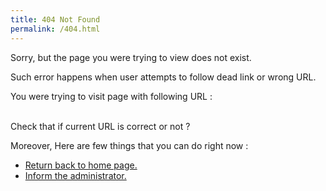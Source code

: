 ```yaml
---
title: 404 Not Found
permalink: /404.html
---
```

<section>
<p>
Sorry, but the page you were trying to view does not exist.</p>
<p>Such error happens when user attempts to follow dead link or wrong URL. </p>
<p>You were trying to visit page with following URL :<br />
<span id="pageurl" style="color:red">
</span><br /></p>
<p>
Check that if current URL is correct or not ?</p>

</section>
<section>
<p>
Moreover, Here are few things that you can do right now :<br />
<ul>
<li><a href="{{ site.baseurl }}">Return back to home page.</a></li>
<li><a href="mailto:sirkapil@india.com" subject="Hello Kapil , I got a 404 error at {{ site.baseurl }}"> Inform the administrator.</a></li>
</ul>
</p>
</section>


